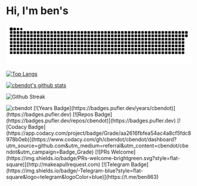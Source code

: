 <h1>Hi, I'm ben's</h1>

![snake gif](https://github.com/iamLiquidX/iamLiquidX/raw/output/github-contribution-grid-snake.svg)

[![Top Langs](https://github-readme-stats.vercel.app/api/top-langs/?username=cbendot&layout=compact&theme=white)](https://github.com/cbendot/cbendot)

[![cbendot's github stats](https://github-readme-stats.vercel.app/api?username=cbendot)](https://github.com/cbendot)

![Github Streak](https://github-readme-streak-stats.herokuapp.com/?user=cbendot&show_icons=true&count_private=true&hide_border=false&layout=compact&&theme=white)

<img src="https://komarev.com/ghpvc/?username=cbendot&style=flat-square" alt="cbendot" /> 
[![Years Badge](https://badges.pufler.dev/years/cbendot)](https://badges.pufler.dev) 
[![Repos Badge](https://badges.pufler.dev/repos/cbendot)](https://badges.pufler.dev) 
[![Codacy Badge](https://app.codacy.com/project/badge/Grade/aa2616fbfea54ac4a8cf5fdc8978b0eb)](https://www.codacy.com/gh/cbendot/cbendot/dashboard?utm_source=github.com&amp;utm_medium=referral&amp;utm_content=cbendot/cbendot&amp;utm_campaign=Badge_Grade) 
[![PRs Welcome](https://img.shields.io/badge/PRs-welcome-brightgreen.svg?style=flat-square)](http://makeapullrequest.com) 
[![Telegram Badge](https://img.shields.io/badge/-Telegram-blue?style=flat-square&logo=telegram&logoColor=blue)](https://t.me/ben863)

